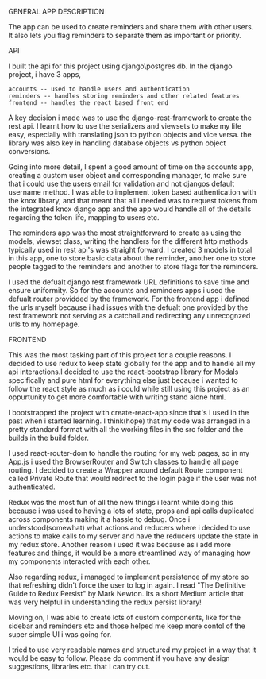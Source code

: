 GENERAL APP DESCRIPTION

The app can be used to create reminders and share them with other users. It also lets you flag reminders to separate them as important or priority.


API 

I built the api for this project using django\postgres db. In the django project, i have 3 apps, 

    accounts -- used to handle users and authentication
    reminders -- handles storing reminders and other related features
    frontend -- handles the react based front end

A key decision i made was to use the django-rest-framework to create the rest api. I learnt how to use the serializers and viewsets to make my life easy, especially with translating json to python objects and vice versa. the library was also key in handling database objects vs python object conversions. 

Going into more detail, I spent a good amount of time on the accounts app, creating a custom user object and corresponding manager, to make sure that i could use the users email for validation and not djangos default username method. I was able to implement token based authentication with the knox library, and that meant that all i needed was to request tokens from the integrated knox django app and the app would handle all of the details regarding the token life, mapping to users etc. 

The reminders app was the most straightforward to create as using the models, viewset class, writing the handlers for the different http methods typically used in rest api's was straight forward. I created 3 models in total in this app, one to store basic data about the reminder, another one to store people tagged to the reminders and another to store flags for the reminders. 

I used the defualt django rest framework URL definitions to save time and ensure uniformity. So for the accounts and reminders apps i used the defualt router providded by the framework. For the frontend app i defined the urls myself because i had issues with the defualt one provided by the rest framework not serving as a catchall and redirecting any unrecognzed urls to my homepage. 

FRONTEND

This was the most tasking part of this project for a couple reasons. I decided to use redux to keep state globally for the app and to handle all my api interactions.I decided to use the react-bootstrap library for Modals specifically and pure html for everything else just because i wanted to follow the react style as much as i could while still using this project as an oppurtunity to get more comfortable with writing stand alone html.

I bootstrapped the project with create-react-app since that's i used in the past when i started learning. I think(hope) that my code was arranged in a pretty standard format with all the working files in the src folder and the builds in the build folder. 

I used react-router-dom to handle the routing for my web pages, so in my App.js i used the BrowserRouter and Switch classes to handle all page routing. I decided to create a Wrapper around default Route component called Private Route that would redirect to the login page if the user was not authenticated.

Redux was the most fun of all the new things i learnt while doing this because i was used to having a lots of state, props and api calls duplicated across components making it a hassle to debug. Once i understood(somewhat) what actions and reducers where i decided to use actions to make calls to my server and have the reducers update the state in my redux store. Another reason i used it was because as i add more features and things, it would be a more streamlined way of managing how my components interacted with each other. 

Also regarding redux, i managed to implement persistence of my store so that refreshing didn't force the user to log in again. I read "The Definitive Guide to Redux Persist" by Mark Newton. Its a short Medium article that was very helpful in understanding the redux persist library!

Moving on, I was able to create lots of custom components, like for the sidebar and reminders etc and those helped me keep more contol of the super simple UI i was going for. 

I tried to use very readable names and structured my project in a way that it would be easy to follow. Please do comment if you have any design suggestions, libraries etc. that i can try out.